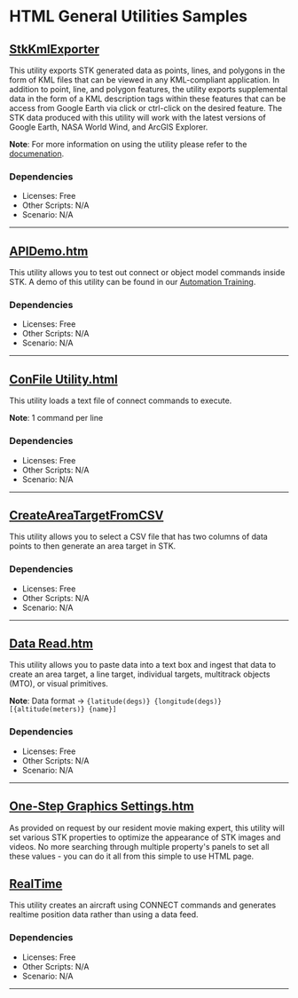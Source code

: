 # HTML General Utilities Samples

## [StkKmlExporter](StkKmlExporter)

This utility exports STK generated data as points, lines, and polygons in the form of KML files that can be viewed in any KML-compliant application. In addition to point, line, and polygon features, the utility exports supplemental data in the form of a KML description tags within these features that can be access from Google Earth via click or ctrl-click on the desired feature. The STK data produced with this utility will work with the latest versions of Google Earth, NASA World Wind, and ArcGIS Explorer.

**Note**: For more information on using the utility please refer to the [documenation](StkKmlExporter/KMLExporter_Utility_ReadMe.pdf).

### Dependencies

* Licenses: Free
* Other Scripts: N/A
* Scenario: N/A

---

## [APIDemo.htm](APIDemo.htm)

This utility allows you to test out connect or object model commands inside STK.  A demo of this utility can be found in our [Automation Training](https://help.agi.com/stk/#training/StartAutomate.htm).

### Dependencies

* Licenses: Free
* Other Scripts: N/A
* Scenario: N/A

---

## [ConFile Utility.html](ConFile%20Utility.html)

This utility loads a text file of connect commands to execute.

**Note**: 1 command per line

### Dependencies

* Licenses: Free
* Other Scripts: N/A
* Scenario: N/A

---

## [CreateAreaTargetFromCSV](CreateAreaTargetFromCSV)

This utility allows you to select a CSV file that has two columns of data points to then generate an area target in STK.

### Dependencies

* Licenses: Free
* Other Scripts: N/A
* Scenario: N/A

---

## [Data Read.htm](Data%20Read.htm)

This utility allows you to paste data into a text box and ingest that data to create an area target, a line target, individual targets, multitrack objects (MTO), or visual primitives.

**Note**: Data format -> `{latitude(degs)} {longitude(degs)} [{altitude(meters)} {name}]`

### Dependencies

* Licenses: Free
* Other Scripts: N/A
* Scenario: N/A

---

## [One-Step Graphics Settings.htm](One-Step%20Graphics%20Settings.htm)

As provided on request by our resident movie making expert, this utility will set various STK properties to optimize the appearance of STK images and videos. No more searching through multiple property's panels to set all these values - you can do it all from this simple to use HTML page.

## [RealTime](RealTime.htm)

This utility creates an aircraft using CONNECT commands and generates realtime position data rather than using a data feed.

### Dependencies

* Licenses: Free
* Other Scripts: N/A
* Scenario: N/A

---
